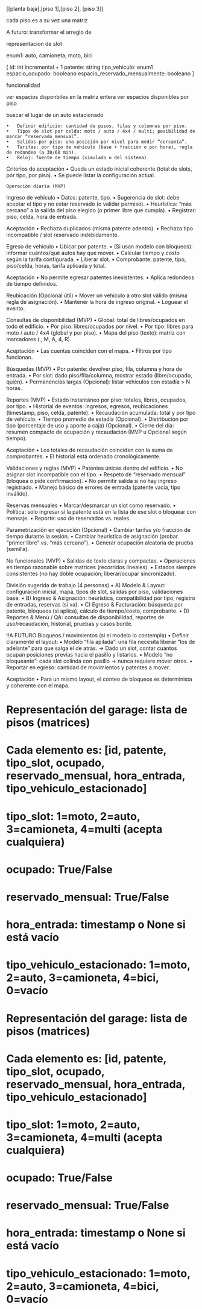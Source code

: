 <!--

Pisos

matrices:
cada fila es un piso

 -->

[[planta baja],[piso 1],[piso 2], [piso 3]]

cada piso es a su vez una matriz

A futuro: transformar el arreglo de

representacion de slot

enum1: auto, camioneta, moto, bici

[
id: int incremental + 1
patente: string
tipo_vehiculo: enum1
espacio_ocupado: booleano
espacio_reservado_mensualmente: booleano
]

funcionalidad

ver espacios disponbiles en la matriz entera
ver espacios disponibles por piso

buscar el lugar de un auto estacionado

    •	Definir edificio: cantidad de pisos, filas y columnas por piso.
    •	Tipos de slot por celda: moto / auto / 4x4 / multi; posibilidad de marcar “reservado mensual”.
    •	Salidas por piso: una posición por nivel para medir “cercanía”.
    •	Tarifas: por tipo de vehículo (base + fracción o por hora), regla de redondeo (a 30/60 min).
    •	Reloj: fuente de tiempo (simulado o del sistema).

Criterios de aceptación
• Queda un estado inicial coherente (total de slots, por tipo, por piso).
• Se puede listar la configuración actual.

    Operación diaria (MVP)

Ingreso de vehículo
• Datos: patente, tipo.
• Sugerencia de slot: debe aceptar el tipo y no estar reservado (o validar permiso).
• Heurística: “más cercano” a la salida del piso elegido (o primer libre que cumpla).
• Registrar: piso, celda, hora de entrada.

Aceptación
• Rechaza duplicados (misma patente adentro).
• Rechaza tipo incompatible / slot reservado indebidamente.

Egreso de vehículo
• Ubicar por patente.
• (Si usan modelo con bloqueos): informar cuántos/qué autos hay que mover.
• Calcular tiempo y costo según la tarifa configurada.
• Liberar slot.
• Comprobante: patente, tipo, piso/celda, horas, tarifa aplicada y total.

Aceptación
• No permite egresar patentes inexistentes.
• Aplica redondeos de tiempo definidos.

Reubicación (Opcional útil)
• Mover un vehículo a otro slot válido (misma regla de asignación).
• Mantener la hora de ingreso original.
• Loguear el evento.

Consultas de disponibilidad (MVP)
• Global: total de libres/ocupados en todo el edificio.
• Por piso: libres/ocupados por nivel.
• Por tipo: libres para moto / auto / 4x4 (global y por piso).
• Mapa del piso (texto): matriz con marcadores (., M, A, 4, R).

Aceptación
• Las cuentas coinciden con el mapa.
• Filtros por tipo funcionan.

Búsquedas (MVP)
• Por patente: devolver piso, fila, columna y hora de entrada.
• Por slot: dado piso/fila/columna, mostrar estado (libre/ocupado, quién).
• Permanencias largas (Opcional): listar vehículos con estadía > N horas.

Reportes (MVP)
• Estado instantáneo por piso: totales, libres, ocupados, por tipo.
• Historial de eventos: ingresos, egresos, reubicaciones (timestamp, piso, celda, patente).
• Recaudación acumulada: total y por tipo de vehículo.
• Tiempo promedio de estadía (Opcional).
• Distribución por tipo (porcentaje de uso y aporte a caja) (Opcional).
• Cierre del día: resumen compacto de ocupación y recaudación (MVP u Opcional según tiempo).

Aceptación
• Los totales de recaudación coinciden con la suma de comprobantes.
• El historial está ordenado cronológicamente.

Validaciones y reglas (MVP)
• Patentes únicas dentro del edificio.
• No asignar slot incompatible con el tipo.
• Respeto de “reservado mensual” (bloquea o pide confirmación).
• No permitir salida si no hay ingreso registrado.
• Manejo básico de errores de entrada (patente vacía, tipo inválido).

Reservas mensuales
• Marcar/desmarcar un slot como reservado.
• Política: solo ingresar si la patente está en la lista de ese slot o bloquear con mensaje.
• Reporte: uso de reservados vs. reales.

Parametrización en ejecución (Opcional)
• Cambiar tarifas y/o fracción de tiempo durante la sesión.
• Cambiar heurística de asignación (probar “primer libre” vs. “más cercano”).
• Generar ocupación aleatoria de prueba (semilla).

No funcionales (MVP)
• Salidas de texto claras y compactas.
• Operaciones en tiempo razonable sobre matrices (recorridos lineales).
• Estados siempre consistentes (no hay doble ocupación; liberar/ocupar sincronizado).

División sugerida de trabajo (4 personas)
• A) Modelo & Layout: configuración inicial, mapa, tipos de slot, salidas por piso, validaciones base.
• B) Ingreso & Asignación: heurística, compatibilidad por tipo, registro de entradas, reservas (si va).
• C) Egreso & Facturación: búsqueda por patente, bloqueos (si aplica), cálculo de tiempo/costo, comprobante.
• D) Reportes & Menú / QA: consultas de disponibilidad, reportes de uso/recaudación, historial, pruebas y casos borde.

!!A FUTURO
Bloqueos / movimientos (si el modelo lo contempla)
• Definir claramente el layout:
• Modelo “fila apilada”: una fila necesita liberar “los de adelante” para que salga el de atrás.
→ Dado un slot, contar cuántos ocupan posiciones previas hacia el pasillo y listarlos.
• Modelo “no bloqueante”: cada slot colinda con pasillo → nunca requiere mover otros.
• Reportar en egreso: cantidad de movimientos y patentes a mover.

Aceptación
• Para un mismo layout, el conteo de bloqueos es determinista y coherente con el mapa.

# Representación del garage: lista de pisos (matrices)

# Cada elemento es: [id, patente, tipo_slot, ocupado, reservado_mensual, hora_entrada, tipo_vehiculo_estacionado]

# tipo_slot: 1=moto, 2=auto, 3=camioneta, 4=multi (acepta cualquiera)

# ocupado: True/False

# reservado_mensual: True/False

# hora_entrada: timestamp o None si está vacío

# tipo_vehiculo_estacionado: 1=moto, 2=auto, 3=camioneta, 4=bici, 0=vacío

# Representación del garage: lista de pisos (matrices)

# Cada elemento es: [id, patente, tipo_slot, ocupado, reservado_mensual, hora_entrada, tipo_vehiculo_estacionado]

# tipo_slot: 1=moto, 2=auto, 3=camioneta, 4=multi (acepta cualquiera)

# ocupado: True/False

# reservado_mensual: True/False

# hora_entrada: timestamp o None si está vacío

# tipo_vehiculo_estacionado: 1=moto, 2=auto, 3=camioneta, 4=bici, 0=vacío
